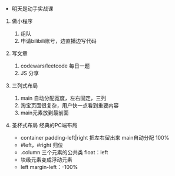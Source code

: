 - 明天是动手实战课
1. 做小程序
    1. 组队
    2. 申请bilibili账号，边直播边写代码
2. 写文章
    1. codewars/leetcode 每日一题
    2. JS 分享

3. 三列式布局
    1. main 自动分配宽度，左右固定，三列
    2. 淘宝页面很复杂，用户快一点看到重要内容
    3. main元素放到最前面

4. 圣杯式布局  经典的PC端布局
    - container  padding-left|right  把左右留出来  main自动分配 100%
    - #left，#right 归位
    - .column 三个元素的公共类 float：left
    - 块级元素变成浮动元素
    - left margin-left：-100%